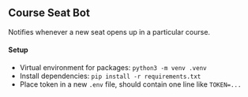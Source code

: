 ## Course Seat Bot
Notifies whenever a new seat opens up in a particular course.

#### Setup
- Virtual environment for packages: `python3 -m venv .venv`
- Install dependencies: `pip install -r requirements.txt`
- Place token in a new `.env` file, should contain one line like `TOKEN=...`

